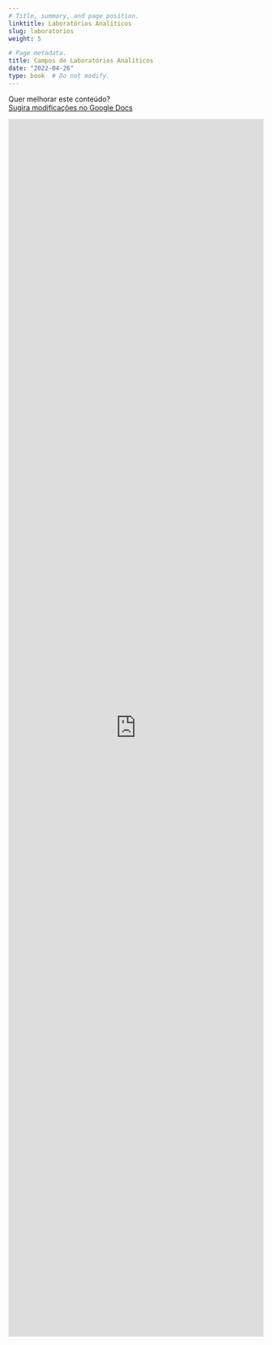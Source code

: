 ```yaml
---
# Title, summary, and page position.
linktitle: Laboratórios Analíticos
slug: laboratorios
weight: 5

# Page metadata.
title: Campos de Laboratórios Analíticos
date: "2022-04-26"
type: book  # Do not modify.
---
```


Quer melhorar este conteúdo?<br>
[<i class="fa fa-edit" aria-hidden="true"></i> Sugira modificações no Google Docs][edit]

[edit]: https://docs.google.com/document/d/1dMnxCrFMWqx7rhTugkusyLQuRFPmcxJuFFyLCW8FgGo/edit?usp=sharing

<iframe frameborder="0" style="width: 100%; height: 2400px" src="https://docs.google.com/document/d/e/2PACX-1vS-kOplC58jyhCnJMVIEu7vz-T2AJ10QEWrVo04XinGqHT8JEMd8VKzMlqCGW8r7ciuSnQxcEmqeoi9/pub?embedded=true"></iframe>


